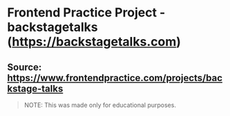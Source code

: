 # Frontend Practice Project - backstagetalks (https://backstagetalks.com)
## Source: https://www.frontendpractice.com/projects/backstage-talks
> NOTE: This was made only for educational purposes.

